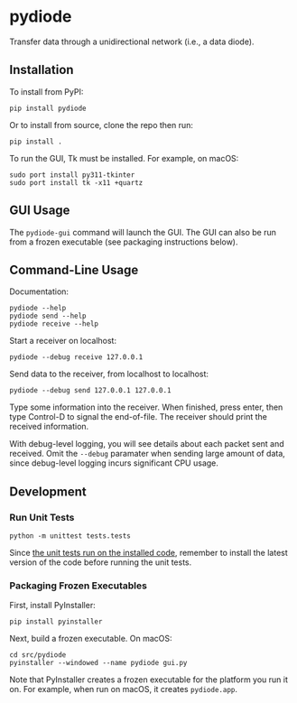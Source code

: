 # pydiode

Transfer data through a unidirectional network (i.e., a data diode).

## Installation

To install from PyPI:
```
pip install pydiode
```

Or to install from source, clone the repo then run:
```
pip install .
```

To run the GUI, Tk must be installed. For example, on macOS:
```
sudo port install py311-tkinter
sudo port install tk -x11 +quartz
```

## GUI Usage

The `pydiode-gui` command will launch the GUI. The GUI can also be run from a frozen executable (see packaging instructions below).

## Command-Line Usage

Documentation:
```
pydiode --help
pydiode send --help
pydiode receive --help
```

Start a receiver on localhost:
```
pydiode --debug receive 127.0.0.1
```

Send data to the receiver, from localhost to localhost:
```
pydiode --debug send 127.0.0.1 127.0.0.1
```

Type some information into the receiver. When finished, press enter, then type Control-D to signal the end-of-file. The receiver should print the received information.

With debug-level logging, you will see details about each packet sent and received. Omit the `--debug` paramater when sending large amount of data, since debug-level logging incurs significant CPU usage.

## Development

### Run Unit Tests

```
python -m unittest tests.tests
```

Since [the unit tests run on the installed code](https://blog.ionelmc.ro/2014/05/25/python-packaging/), remember to install the latest version of the code before running the unit tests.

### Packaging Frozen Executables

First, install PyInstaller:
```
pip install pyinstaller
```

Next, build a frozen executable. On macOS:
```
cd src/pydiode
pyinstaller --windowed --name pydiode gui.py
```

Note that PyInstaller creates a frozen executable for the platform you run it on. For example, when run on macOS, it creates `pydiode.app`.
